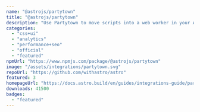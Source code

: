 ```yaml
---
name: "@astrojs/partytown"
title: "@astrojs/partytown"
description: "Use Partytown to move scripts into a web worker in your Astro project"
categories:
  - "css+ui"
  - "analytics"
  - "performance+seo"
  - "official"
  - "featured"
npmUrl: "https://www.npmjs.com/package/@astrojs/partytown"
image: "/assets/integrations/partytown.svg"
repoUrl: "https://github.com/withastro/astro"
featured: 3
homepageUrl: "https://docs.astro.build/en/guides/integrations-guide/partytown/"
downloads: 41500
badges:
  - "featured"
---
```

